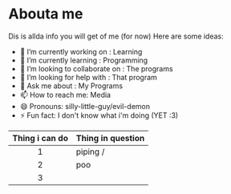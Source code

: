 # Abouta me
Dis is allda info you will get of me (for now)
Here are some ideas:

- 🔭 I’m currently working on : Learning
- 🌱 I’m currently learning : Programming
- 👯 I’m looking to collaborate on : The programs
- 🤔 I’m looking for help with : That program
- 💬 Ask me about : My Programs
- 📫 How to reach me: Media
- 😄 Pronouns: silly-little-guy/evil-demon
- ⚡ Fun fact: I don't know what i'm doing  (YET :3)
<!--
This is so sigma
-->
| Thing i can do | Thing in question |
|:-----:|   ---        |
|     1|       piping /|        |
|     2|    poo           |
|     3|               |

